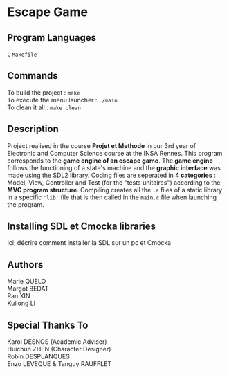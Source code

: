 Escape Game
=

Program Languages
-
`C` `Makefile`

Commands
-
To build the project : `make`   
To execute the menu launcher : `./main`   
To clean it all : `make clean`

Description
-
Project realised in the course **Projet et Methode** in our 3rd year of Electronic and Computer Science course at the INSA Rennes.
This program corresponds to the **game engine of an escape game**.
The **game engine** follows the functioning of a state's machine and the **graphic interface** was made using the SDL2 library.
Coding files are seperated in **4 categories** : Model, View, Controller and Test (for the "tests unitaires") according to the **MVC program structure**.
Compiling creates all the `.a` files of a static library in a specific `'lib'` file that is then called in the `main.c` file when launching the program.

Installing SDL et Cmocka libraries
-
Ici, décrire comment installer la SDL sur un pc et Cmocka 


Authors
-
Marie QUELO     
Margot BEDAT    
Ran XIN     
Kuilong LI

Special Thanks To
-
Karol DESNOS (Academic Adviser)     
Huichun ZHEN (Character Designer)   
Robin DESPLANQUES   
Enzo LEVEQUE & Tanguy RAUFFLET
